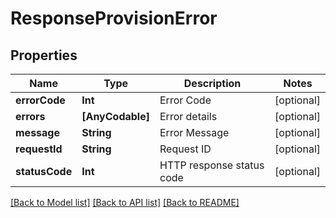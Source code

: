 # ResponseProvisionError

## Properties
Name | Type | Description | Notes
------------ | ------------- | ------------- | -------------
**errorCode** | **Int** | Error Code | [optional] 
**errors** | **[AnyCodable]** | Error details | [optional] 
**message** | **String** | Error Message | [optional] 
**requestId** | **String** | Request ID | [optional] 
**statusCode** | **Int** | HTTP response status code | [optional] 

[[Back to Model list]](../README.md#documentation-for-models) [[Back to API list]](../README.md#documentation-for-api-endpoints) [[Back to README]](../README.md)


